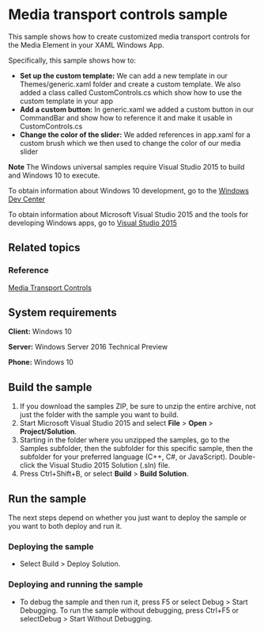 <!---
  category: AudioVideoAndCamera
  samplefwlink: http://go.microsoft.com/fwlink/p/?LinkId=620023
--->

# Media transport controls sample

This sample shows how to create customized media transport controls for the Media Element in your XAML Windows App.

Specifically, this sample shows how to:

- **Set up the custom template:** We can add a new template in our Themes/generic.xaml folder and create a custom template. We also added a class called CustomControls.cs 
which show how to use the custom template in your app
- **Add a custom button:** In generic.xaml we added a custom button in our CommandBar and show how to reference it and make it usable in CustomControls.cs
- **Change the color of the slider:** We added references in app.xaml for a custom brush which we then used to change the color of our media slider

**Note** The Windows universal samples require Visual Studio 2015 to build and Windows 10 to execute.
 
To obtain information about Windows 10 development, go to the [Windows Dev Center](https://dev.windows.com)

To obtain information about Microsoft Visual Studio 2015 and the tools for developing Windows apps, go to [Visual Studio 2015](http://go.microsoft.com/fwlink/?LinkID=532422)

## Related topics

### Reference

<!-- Add links to related API -->

[Media Transport Controls](https://msdn.microsoft.com/en-us/library/windows/apps/windows.ui.xaml.controls.mediatransportcontrols.aspx)

## System requirements

**Client:** Windows 10

**Server:** Windows Server 2016 Technical Preview

**Phone:**  Windows 10

## Build the sample

1. If you download the samples ZIP, be sure to unzip the entire archive, not just the folder with the sample you want to build. 
2. Start Microsoft Visual Studio 2015 and select **File** \> **Open** \> **Project/Solution**.
3. Starting in the folder where you unzipped the samples, go to the Samples subfolder, then the subfolder for this specific sample, then the subfolder for your preferred language (C++, C#, or JavaScript). Double-click the Visual Studio 2015 Solution (.sln) file.
4. Press Ctrl+Shift+B, or select **Build** \> **Build Solution**.

## Run the sample

The next steps depend on whether you just want to deploy the sample or you want to both deploy and run it.

### Deploying the sample

- Select Build > Deploy Solution. 

### Deploying and running the sample

- To debug the sample and then run it, press F5 or select Debug >  Start Debugging. To run the sample without debugging, press Ctrl+F5 or selectDebug > Start Without Debugging. 
